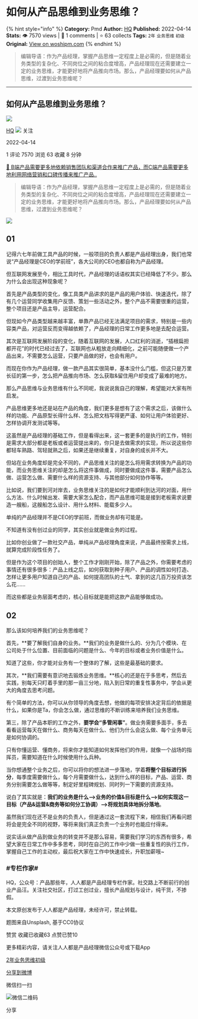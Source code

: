 # 如何从产品思维到业务思维？
{% hint style="info" %}
**Category:** Pmd
**Author:** [HQ](https://www.woshipm.com/u/755932)
**Published:** 2022-04-14  
**Stats:** 👁️ 7570 views | 💬 1 comments | ⭐ 63 collects
**Tags:** `2年` `业务思维` `初级`
**Original:** [View on woshipm.com](https://www.woshipm.com/pmd/4541253.html)
{% endhint %}
> 编辑导语：作为产品经理，掌握产品思维一定程度上是必需的，但是随着业务类型的复杂化、不同岗位之间的粘合度增高，产品经理现在还需要建立一定的业务思维，才能更好地将产品推向市场。那么，产品经理要如何从产品思维，过渡到业务思维呢？

---

## 如何从产品思维到业务思维？

[![](https://image.woshipm.com/wp-files/2019/03/TaCTHeI0VkkHlxnoVuwg.jpg!/both/72x72)](https://www.woshipm.com/u/755932)

[HQ](https://www.woshipm.com/u/755932) ![](https://static.woshipm.com/tag/1121_1@2x.png) 关注

2022-04-14

1 评论 7570 浏览 63 收藏 8 分钟

[🔗 B端产品需要更多地依赖销售团队和渠道合作来推广产品，而C端产品需要更多地利用网络营销和口碑传播来推广产品..](https://ke.qidianla.com/courses/bcpm)

> 编辑导语：作为产品经理，掌握产品思维一定程度上是必需的，但是随着业务类型的复杂化、不同岗位之间的粘合度增高，产品经理现在还需要建立一定的业务思维，才能更好地将产品推向市场。那么，产品经理要如何从产品思维，过渡到业务思维呢？

![](https://image.woshipm.com/wp-files/2022/04/FqC3JqPZxBwxFsbVEbB8.jpg)

## 01

记得六七年前做工具产品的时候，一般项目的负责人都是产品经理出身，我们也常说“产品经理是CEO的学前班”，各大公司的CEO也都自称为产品经理。

但互联网发展至今，相比工具时代，产品经理的话语权其实已经降低了不少。那么为什么会出现这种现象呢？

首先是产品类型的变化，像工具类产品讲求的是产品的用户体验、快速迭代，除了有几个运营同学收集用户反馈、策划一些活动之外，整个产品不需要很重的运营，整个项目还是产品主导，运营配合。

但现如今产品类型越来越丰富，单靠产品已经无法满足项目的需求，特别是一些内容类产品，对运营反而变得越依赖了，产品经理的日常工作更多地是去配合运营。

其次是互联网发展阶段的变化，随着互联网的发展，人口红利的消逝，“插根扁担都开花”的时代已经过去了，互联网也从粗放走向精细化，之前可能随便做一个产品出来，不需要怎么运营，只要产品做的好，也会有用户。

而现在你作为产品经理，做一款产品其实很简单，基本没什么门槛，但这只是万里长征的第一步，怎么把产品推向市场、怎么获取&留住用户却变成了最难的地方。

那么产品思维与业务思维有什么不同呢，我说说我自己的理解，希望能对大家有所启发。

产品思维更多地还是站在产品的角度，我们更多是想有了这个需求之后，该做什么样的功能、产品原型长得什么样、怎么把文档写得更严谨、如何让用户体验更好、怎样协调开发测试等等。

这虽然是产品经理的基础工作，但是看得出来，这一套更多的是执行的工作，特别是需求大部分都是老板或者运营提出来的，你只是去做需求的实现，所以说这些你都轻车熟路、驾轻就熟之后，如果还是继续重复，对自身的成长并不大。

但站在业务角度却是完全不同的，产品思维关注的是怎么将用需求转换为产品的功能，而业务思维关注的却是怎么将这件事做成，同时要做成这件事，需要产品怎么做、运营怎么做、需要什么样的资源支持、与其他部分如何协作等等。

比如说，我们要到河对岸去，业务思维关注的是如何才能顺利到达河的对面，用什么方法、什么时候出发、需要大家怎么配合，而产品思维可能是接到老板需求说要造一艘船，这艘船怎么设计、用什么材料、能载多少人。

单纯的产品经理并不是CEO的学前班，而做业务却有可能是。

不知道有没有创过业的同学，其实创业就是做业务的过程。

比如你创业做了一款社交产品，单纯从产品经理角度来说，产品最终按需求上线，就算完成阶段性任务了。

但是作为这个项目的创始人，整个工作才刚刚开始，除了产品之外，你需要考虑的事情还有很多很多：产品上线之后，如何获取到种子用户、产品的调性如何打造、怎样让更多用户知道自己的产品、如何提高团队的士气、拿到的这几百万投资该怎么花……

而这些都是业务层面考虑的，核心目标就是能把这款产品能够做成功。

## 02

那么该如何培养我们的业务思维呢？

首先，**要了解我们自身的业务。**我们的业务是做什么的、分为几个模块、在公司处于什么位置、目前面临的问题是什么、今年的目标或者业务价值是什么。

知道了这些，你才能对业务有一个整体的了解，这些是最基础的要求。

其次，**我们需要有意识地去锻炼业务思维。**核心的还是在于多思考，然后去实践，别每天只盯着手里的那一亩三分地，陷入到日常的重复性事务中，学会从更大的角度去思考问题。

有个简单的方法，你可以从你领导的角度去想，他做的每项安排决定背后的依据是什么，如果你是Ta，你会怎么做，通过思维的不断训练来培养我们业务思维。

第三，除了产品本职的工作之外，**要学会“多管闲事”**。做业务需要多面手，多去看看运营每天在做什么、商务每天在做什么、他们为什么会这么做、每个业务单元是如何协调的。

只有你懂运营、懂商务，将来你才能知道如何发挥他们的作用，就像一个战场的指挥员，需要知道在什么时候使用什么兵种。

当你想通整个业务之后，你可以将你的想法进一步落地，学着**将整个目标进行拆分**，每季度需要做什么，每个月需要做什么，达到什么样的目标，产品、运营、商务分别需要怎么做等等，制定好里程碑规划、同时列一下需要的资源支持。

说白了其实就是：**我们的业务是什么—>业务的价值&目标是什么—>如何实现这一目标（产品&运营&商务等如何分工协调）—>将规划具体地拆分落地**。

虽然我们现在还不是业务的负责人，但是通过这一套流程下来，相信我们再看问题将会是完全不同的视野，等将来我们真正负责一个业务时也能应付得来。

说实话从做产品到做业务的转变并不是那么容易，需要我们学习的东西有很多，希望大家在日常工作中多多思考，同时在自己的工作中少做一些重复性的执行工作，掌握自己工作的主动权，最后祝大家在工作中快速成长，升职加薪哦~

### #专栏作家#

HQ，公众号：产品那些年，人人都是产品经理专栏作家。社交路上不断前行的创业产品汪。关注社交社区，打过工创过业，擅长产品规划与设计，纯干货，不掺假。

本文原创发布于人人都是产品经理，未经许可，禁止转载。

题图来自Unsplash, 基于CC0协议

赞赏 收藏已收藏63 点赞已赞10

更多精彩内容，请关注人人都是产品经理微信公众号或下载App

[2年](https://www.woshipm.com/tag/2%e5%b9%b4)[业务思维](https://www.woshipm.com/tag/%e4%b8%9a%e5%8a%a1%e6%80%9d%e7%bb%b4)[初级](https://www.woshipm.com/tag/%e5%88%9d%e7%ba%a7)

[分享到微博](https://service.weibo.com/share/share.php?appkey=2775287854&title=如何从产品思维到业务思维？&url=https://www.woshipm.com/pmd/4541253.html&pic=https://image.woshipm.com/wp-files/2022/04/FqC3JqPZxBwxFsbVEbB8.jpg)

微信扫一扫

![微信二维码](https://api.pwmqr.com/qrcode/create/?url=https://www.woshipm.com/pmd/4541253.html)

分享